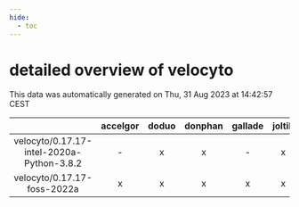 ```yaml
---
hide:
  - toc
---
```


detailed overview of velocyto
=============================


This data was automatically generated on Thu, 31 Aug 2023 at 14:42:57 CEST  

| |accelgor|doduo|donphan|gallade|joltik|skitty|swalot|victini|
| :---: | :---: | :---: | :---: | :---: | :---: | :---: | :---: | :---: |
|velocyto/0.17.17-intel-2020a-Python-3.8.2|-|x|x|-|x|x|x|x|
|velocyto/0.17.17-foss-2022a|x|x|x|x|x|x|x|x|
